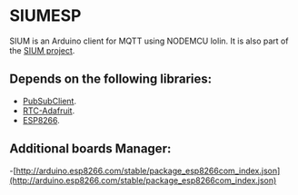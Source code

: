 # SIUMESP

SIUM is an Arduino client for MQTT using NODEMCU lolin. It is also part of the [SIUM project](https://github.com/isaacNuflo/SIUMDAO).

## Depends on the following libraries:
- [PubSubClient](https://github.com/knolleary/pubsubclient).
- [RTC-Adafruit](https://github.com/adafruit/RTClib).
- [ESP8266](https://github.com/esp8266/Arduino).

## Additional boards Manager:
-[http://arduino.esp8266.com/stable/package_esp8266com_index.json](http://arduino.esp8266.com/stable/package_esp8266com_index.json)

